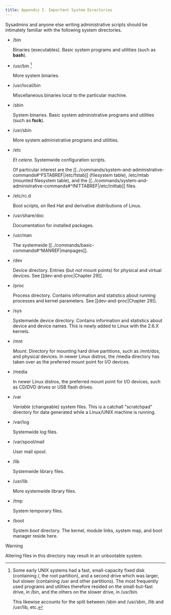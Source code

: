 ```yaml
---
title: Appendix I. Important System Directories
---
```



Sysadmins and anyone else writing administrative scripts should be intimately familiar with the following system directories.

- /bin
    
    Binaries (executables). Basic system programs and utilities (such as **bash**).
    
- /usr/bin [^1]
    
    More system binaries.
    
- /usr/local/bin
    
    Miscellaneous binaries local to the particular machine.
    
- /sbin
    
    System binaries. Basic system administrative programs and utilities (such as **fsck**).
    
- /usr/sbin
    
    More system administrative programs and utilities.
    
- /etc
    
    _Et cetera_. Systemwide configuration scripts.
    
    Of particular interest are the [[../commands/system-and-administrative-commands#^FSTABREF|/etc/fstab]] (filesystem table), /etc/mtab (mounted filesystem table), and the [[../commands/system-and-administrative-commands#^INITTABREF|/etc/inittab]] files.
    
- /etc/rc.d
    
    Boot scripts, on Red Hat and derivative distributions of Linux.
    
- /usr/share/doc
    
    Documentation for installed packages.
    
- /usr/man
    
    The systemwide [[../commands/basic-commands#^MANREF|manpages]].
    
- /dev
    
    Device directory. Entries (but _not_ mount points) for physical and virtual devices. See [[dev-and-proc|Chapter 29]].
    
- /proc
    
    Process directory. Contains information and statistics about running processes and kernel parameters. See [[dev-and-proc|Chapter 29]].
    
- /sys
    
    Systemwide device directory. Contains information and statistics about device and device names. This is newly added to Linux with the 2.6.X kernels.
    
- /mnt
    
    _Mount_. Directory for mounting hard drive partitions, such as /mnt/dos, and physical devices. In newer Linux distros, the /media directory has taken over as the preferred mount point for I/O devices.
    
- /media
    
    In newer Linux distros, the preferred mount point for I/O devices, such as CD/DVD drives or USB flash drives.
    
- /var
    
    _Variable_ (changeable) system files. This is a catchall "scratchpad" directory for data generated while a Linux/UNIX machine is running.
    
- /var/log
    
    Systemwide log files.
    
- /var/spool/mail
    
    User mail spool.
    
- /lib
    
    Systemwide library files.
    
- /usr/lib
    
    More systemwide library files.
    
- /tmp
    
    System temporary files.
    
- /boot
    
    System _boot_ directory. The kernel, module links, system map, and boot manager reside here.
    
> [!warning]
> Altering files in this directory may result in an unbootable system.

[^1]: Some early UNIX systems had a fast, small-capacity fixed disk (containing /, the root partition), and a second drive which was larger, but slower (containing /usr and other partitions). The most frequently used programs and utilities therefore resided on the small-but-fast drive, in /bin, and the others on the slower drive, in /usr/bin.

    This likewise accounts for the split between /sbin and /usr/sbin, /lib and /usr/lib, etc.
